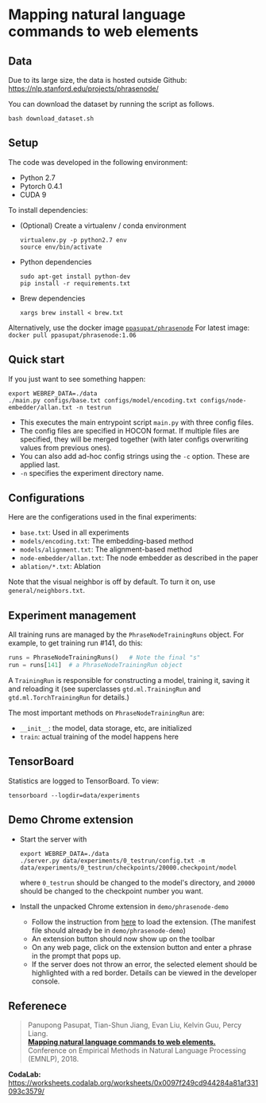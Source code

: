 # Mapping natural language commands to web elements

## Data

Due to its large size, the data is hosted outside Github:
<https://nlp.stanford.edu/projects/phrasenode/>

You can download the dataset by running the script as follows.

```
bash download_dataset.sh
```

## Setup

The code was developed in the following environment:

- Python 2.7
- Pytorch 0.4.1
- CUDA 9

To install dependencies:

- (Optional) Create a virtualenv / conda environment
  ```
  virtualenv.py -p python2.7 env
  source env/bin/activate
  ```

- Python dependencies
  ```
  sudo apt-get install python-dev
  pip install -r requirements.txt
  ```

- Brew dependencies
  ```
  xargs brew install < brew.txt
  ```


Alternatively, use the docker image [`ppasupat/phrasenode`](https://hub.docker.com/r/ppasupat/phrasenode/)
For latest image: `docker pull ppasupat/phrasenode:1.06`

## Quick start

If you just want to see something happen:

```
export WEBREP_DATA=./data
./main.py configs/base.txt configs/model/encoding.txt configs/node-embedder/allan.txt -n testrun
```

- This executes the main entrypoint script `main.py` with three config files.
- The config files are specified in HOCON format. If multiple files are specified,
  they will be merged together (with later configs overwriting values from previous ones).
- You can also add ad-hoc config strings using the `-c` option. These are applied last.
- `-n` specifies the experiment directory name.

## Configurations

Here are the configerations used in the final experiments:

* `base.txt`: Used in all experiments
* `models/encoding.txt`: The embedding-based method
* `models/alignment.txt`: The alignment-based method
* `node-embedder/allan.txt`: The node embedder as described in the paper
* `ablation/*.txt`: Ablation

Note that the visual neighbor is off by default.
To turn it on, use `general/neighbors.txt`.

## Experiment management

All training runs are managed by the `PhraseNodeTrainingRuns` object. For example,
to get training run #141, do this:

```python
runs = PhraseNodeTrainingRuns()   # Note the final "s"
run = runs[141]  # a PhraseNodeTrainingRun object
```

A `TrainingRun` is responsible for constructing a model, training it, saving it
and reloading it (see superclasses `gtd.ml.TrainingRun` and
`gtd.ml.TorchTrainingRun` for details.)

The most important methods on `PhraseNodeTrainingRun` are:
- `__init__`: the model, data storage, etc, are initialized
- `train`: actual training of the model happens here

## TensorBoard

Statistics are logged to TensorBoard. To view:

```
tensorboard --logdir=data/experiments
```

## Demo Chrome extension

* Start the server with
  ```
  export WEBREP_DATA=./data
  ./server.py data/experiments/0_testrun/config.txt -m data/experiments/0_testrun/checkpoints/20000.checkpoint/model
  ```
  where `0_testrun` should be changed to the model's directory, and `20000` should be changed to the checkpoint number you want.

* Install the unpacked Chrome extension in `demo/phrasenode-demo`
  * Follow the instruction from [here](https://developer.chrome.com/extensions/getstarted#manifest) to load the extension. (The manifest file should already be in `demo/phrasenode-demo`)
  * An extension button should now show up on the toolbar
  * On any web page, click on the extension button and enter a phrase in the prompt that pops up.
  * If the server does not throw an error, the selected element should be highlighted with a red border. Details can be viewed in the developer console.

## Referenece

> Panupong Pasupat, Tian-Shun Jiang, Evan Liu, Kelvin Guu, Percy Liang.  
> [**Mapping natural language commands to web elements.**](https://arxiv.org/abs/1808.09132)  
> Conference on Empirical Methods in Natural Language Processing (EMNLP), 2018.

**CodaLab:** <https://worksheets.codalab.org/worksheets/0x0097f249cd944284a81af331093c3579/>
